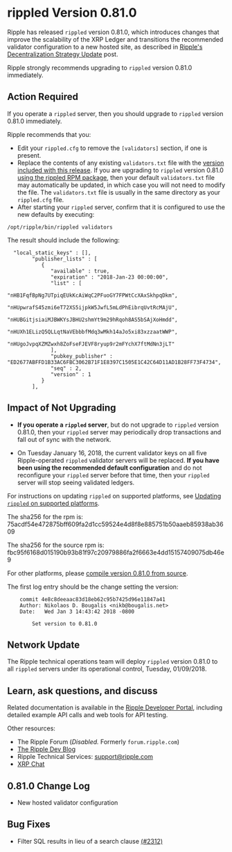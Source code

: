 # rippled Version 0.81.0

Ripple has released `rippled` version 0.81.0, which introduces changes that improve the scalability of the XRP Ledger and transitions the recommended validator configuration to a new hosted site, as described in [Ripple's Decentralization Strategy Update](https://developers.ripple.com/blog/2017/decent-strategy-update.html) post.

Ripple strongly recommends upgrading to `rippled` version 0.81.0 immediately.

## Action Required

If you operate a `rippled` server, then you should upgrade to `rippled` version 0.81.0 immediately.

Ripple recommends that you:

* Edit your `rippled.cfg` to remove the `[validators]` section, if one is present.
* Replace the contents of any existing `validators.txt` file with the [version included with this release](https://github.com/ripple/rippled/blob/4e8c8deeaac83d18eb62c95b7425d96e11847a41/doc/validators-example.txt#L51-L55). If you are upgrading to `rippled` version 0.81.0 [using the rippled RPM package](https://ripple.com/build/rippled-setup/#updating-rippled), then your default `validators.txt` file may automatically be updated, in which case you will not need to modify the file. The `validators.txt` file is usually in the same directory as your `rippled.cfg` file.
* After starting your `rippled` server, confirm that it is configured to use the new defaults by executing:

`/opt/ripple/bin/rippled validators`

The result should include the following:

      "local_static_keys" : [],
            "publisher_lists" : [
               {
                  "available" : true,
                  "expiration" : "2018-Jan-23 00:00:00",
                  "list" : [
                      "nHB1FqfBpNg7UTpiqEUkKcAiWqC2PFuoGY7FPWtCcXAxSkhpqDkm",
                      "nHUpwrafS45zmi6eT72XS5ijpkW5JwfL5mLdPhEibrqUvtRcMAjU",
                      "nHUBGitjsiaiMJBWKYsJBHU2shmYt9m29hRqoh8AS5bSAjXoHmdd",
                      "nHUXh1ELizQ5QLLqtNaVEbbbfMdq3wMkh14aJo5xi83xzzaatWWP",
                      "nHUgoJvpqXZMZwxh8ZoFseFJEVF8ryup9r2mFYchX7ftMdNn3jLT"
                  ],
                  "pubkey_publisher" : "ED2677ABFFD1B33AC6FBC3062B71F1E8397C1505E1C42C64D11AD1B28FF73F4734",
                  "seq" : 2,
                  "version" : 1
               }
            ],

## Impact of Not Upgrading

* **If you operate a `rippled` server**, but do not upgrade to `rippled` version 0.81.0, then your `rippled` server may periodically drop transactions and fall out of sync with the network.

* On Tuesday January 16, 2018, the current validator keys on all five Ripple-operated `rippled` validator servers will be replaced. **If you have been using the recommended default configuration** and do not reconfigure your `rippled` server before that time, then your `rippled` server will stop seeing validated ledgers.

For instructions on updating `rippled` on supported platforms, see [Updating `rippled` on supported platforms](https://ripple.com/build/rippled-setup/#updating-rippled).

The sha256 for the rpm is: 75acdf54e472875bff609fa2d1cc59524e4d8f8e885751b50aaeb85938ab3609

The sha256 for the source rpm is: fbc95f6168d015190b93b81f97c20979886fa2f6663e4dd15157409075db46e9

For other platforms, please [compile version 0.81.0 from source](https://github.com/ripple/rippled/tree/master/Builds).

The first log entry should be the change setting the version:

        commit 4e8c8deeaac83d18eb62c95b7425d96e11847a41
        Author: Nikolaos D. Bougalis <nikb@bougalis.net>
        Date:   Wed Jan 3 14:43:42 2018 -0800

        	Set version to 0.81.0


## Network Update
The Ripple technical operations team will deploy `rippled` version 0.81.0 to all `rippled` servers under its operational control, Tuesday, 01/09/2018.

## Learn, ask questions, and discuss
Related documentation is available in the [Ripple Developer Portal](https://ripple.com/build/), including detailed example API calls and web tools for API testing.

Other resources:

* The Ripple Forum (_Disabled._ Formerly `forum.ripple.com`)
* [The Ripple Dev Blog](https://developers.ripple.com/blog/)
* Ripple Technical Services: <support@ripple.com>
* [XRP Chat](http://www.xrpchat.com/)


## 0.81.0 Change Log

* New hosted validator configuration

## Bug Fixes

* Filter SQL results in lieu of a search clause [(#2312)](https://github.com/ripple/rippled/pull/2312)
